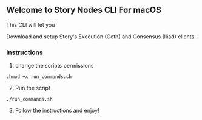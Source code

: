 ## Welcome to Story Nodes CLI For macOS

This CLI will let you 

Download and setup Story's Execution (Geth) and Consensus (Iliad) clients.

### Instructions

1. change the scripts permissions

```
chmod +x run_commands.sh
```

2. Run the script

```
./run_commands.sh
```

3. Follow the instructions and enjoy!


